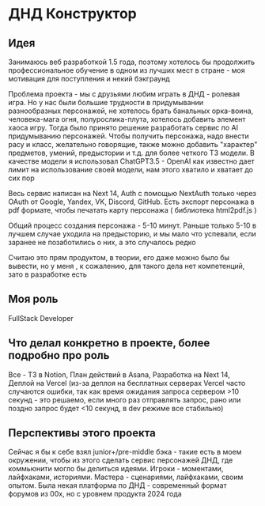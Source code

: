 # ДНД Конструктор 

## Идея

Занимаюсь веб разработкой 1.5 года, поэтому хотелось бы продолжить профессиональное обучение в одном из лучших мест в стране - моя мотивация для поступления и некий бэкграунд

Проблема проекта - мы с друзьями любим играть в ДНД - ролевая игра. Но у нас были большие трудности в придумывании разнообразных персонажей, не хотелось брать банальных орка-воина, человека-мага огня, полурослика-плута, хотелось добавить элемент хаоса игру. Тогда было принято решение разработать сервис по AI придумыванию персонажей. Чтобы получить персонажа, надо внести расу и класс, желательно говорящие, также можно добавить "характер" предметов, умений, предыстории и т.д. для более четкого ТЗ модели. В качестве модели я использовал ChatGPT3.5 - OpenAI как известно дает лимит на использование своей модели, нам этого хватило и хватает до сих пор

Весь сервис написан на Next 14, Auth с помощью NextAuth только через OAuth от Google, Yandex, VK, Discord, GitHub. Есть экспорт персонажа в pdf формате, чтобы печатать карту персонажа ( библиотека html2pdf.js )

Общий процесс создания персонажа - 5-10 минут. Раньше только 5-10 в лучшем случае уходила на предысторию, и мы мало что успевали, если заранее не позаботились о них, а это случалось редко

Считаю это прям продуктом, в теории, его даже можно было бы вывести, но у меня , к сожалению, для такого дела нет компетенций, зато в разработке есть

## Моя роль 

FullStack Developer

## Что делал конкретно в проекте, более подробно про роль

Все - ТЗ в Notion, План действий в Asana, Разработка на Next 14, Деплой на Vercel (из-за деплоя на бесплатных серверах Vercel часто случаются ошибки, так как время ожидания запроса сервером >10 секунд - это решаемо, если много раз отправлять запрос, рано или поздно запрос будет <10 секунд, в dev режиме все стабильно) 

## Перспективы этого проекта

Сейчас я бы к себе взял junior+/pre-middle бэка - такие есть в моем окружении, чтобы из этого сделать сервис персонажей ДНД, где коммьюнити могло бы делиться идеями. Игроки - моментами, лайфхаками, историями. Мастера - сценариями, лайфхаками, своим опытом. Была некая платформа по ДНД - современный формат форумов из 00х, но с уровнем продукта 2024 года
